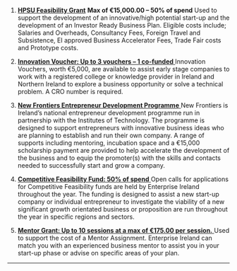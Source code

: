 1. [**HPSU Feasibility Grant**](http://www.enterprise-ireland.com/en/Funding-Supports/Company/HPSU-Funding/HPSU-Feasibility-Study-Grant-.html)
**Max of €15,000.00 – 50% of spend** Used to support the development of an innovative\/high potential start-up and the development of an Investor Ready Business Plan. Eligible costs include; Salaries and Overheads, Consultancy Fees, Foreign Travel and Subsistence, EI approved Business Accelerator Fees, Trade Fair costs and Prototype costs.

2. [**Innovation Voucher: Up to 3 vouchers – 1 co-funded**](http://www.enterprise-ireland.com/en/Funding-Supports/Company/HPSU-Funding/Innovation-Voucher.html)[ ](http://www.enterprise-ireland.com/en/Funding-Supports/Company/HPSU-Funding/Innovation-Voucher.html)Innovation Vouchers, worth €5,000, are available to assist early stage companies to work with a registered college or knowledge provider in Ireland and Northern Ireland to explore a business opportunity or solve a technical problem. A CRO number is required.

3. [**New Frontiers Entrepreneur Development Programme**](http://www.enterprise-ireland.com/en/Start-a-Business-in-Ireland/Supports-for-High-Potential-Start-Ups/New-Frontiers-Entrepreneur-Development-Programme.html)[ ](http://www.enterprise-ireland.com/en/Start-a-Business-in-Ireland/Supports-for-High-Potential-Start-Ups/New-Frontiers-Entrepreneur-Development-Programme.html)New Frontiers is Ireland’s national entrepreneur development programme run in partnership with the Institutes of Technology. The programme is designed to support entrepreneurs with innovative business ideas who are planning to establish and run their own company. A range of supports including mentoring, incubation space and a €15,000 scholarship payment are provided to help accelerate the development of the business and to equip the promoter\(s\) with the skills and contacts needed to successfully start and grow a company.

4. [**Competitive Feasibility Fund: 50% of spend**](http://www.enterprise-ireland.com/EI_Corporate/en/funding-supports/Company/HPSU-Funding/Competitive-Feasibility-Fund-CFF-.html)[ ](http://www.enterprise-ireland.com/EI_Corporate/en/funding-supports/Company/HPSU-Funding/Competitive-Feasibility-Fund-CFF-.html)Open calls for applications for Competitive Feasibility funds are held by Enterprise Ireland throughout the year. The funding is designed to assist a new start-up company or individual entrepreneur to investigate the viability of a new significant growth orientated business or proposition are run throughout the year in specific regions and sectors.

5. [**Mentor Grant: Up to 10 sessions at a max of €175.00 per session.**](http://www.enterprise-ireland.com/en/Funding-Supports/Company/HPSU-Funding/Mentor-Grant.html)[ ](http://www.enterprise-ireland.com/en/Funding-Supports/Company/HPSU-Funding/Mentor-Grant.html)Used to support the cost of a Mentor Assignment. Enterprise Ireland can match you with an experienced business mentor to assist you in your start-up phase or advise on specific areas of your plan.


---

